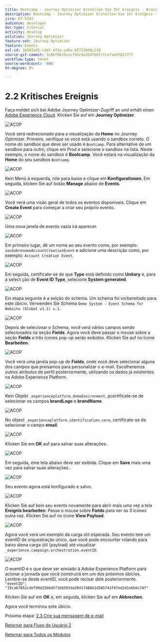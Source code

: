 ```yaml
---
title: Bootcamp - Journey Optimizer Erstellen Sie Ihr Ereignis - Brasilien
description: Bootcamp - Journey Optimizer Erstellen Sie Ihr Ereignis - Brasilien
jira: KT-5342
audience: developer
doc-type: tutorial
activity: develop
solution: Journey Optimizer
feature-set: Journey Optimizer
feature: Events
exl-id: 1b9d7a35-cddf-4f4a-ad0a-95723b00c278
source-git-commit: 3c86f9b19cecf92c9a324fb6fcfcefaebf82177f
workflow-type: tm+mt
source-wordcount: '466'
ht-degree: 0%

---
```


# 2.2 Kritisches Ereignis

Faça meldet sich bei Adobe Journey Optimizer-Zugriff an und erhält einen [Adobe Experience Cloud](https://experience.adobe.com). Klicken Sie auf em **Journey Optimizer**.

![ACOP](./images/acophome.png)

Você será redirecionado para a visualização da **Home** no Journey Optimizer. Primeiro, verifique se você está usando o sandbox correto. O nome do sandbox que deve ser usado é `Bootcamp`. Para alternative de um sandbox para outro, clique em Prod e selecione o sandbox na lista. Neste exemplo, o nome do sandbox é **Bootcamp**. Você estará na visualização da **Home** do seu sandbox `Bootcamp`.

![ACOP](./images/acoptriglp.png)

Kein Menü à esquerda, role para baixo e clique em **Konfigurationen**. Em seguida, klicken Sie auf botão **Manage** abaixo de **Events**.

![ACOP](./images/acopmenu.png)

Você verá uma visão geral de todos os eventos disponíveis. Clique em **Create Event** para começar a criar seu próprio evento.

![ACOP](./images/emptyevent.png)

Uma nova janela de evento vazia irá aparecer.

![ACOP](./images/emptyevent1.png)

Em primeiro lugar, dê um nome ao seu evento como, por exemplo: `seuSobrenomeAccountCreationEvent` e adicione uma descrição como, por exemplo: `Account Creation Event`.

![ACOP](./images/eventdescription.png)

Em seguida, certificate-se de que **Type** está definido como **Unitary** e, para a select ção de **Event ID Type**, selecione **System generated**.

![ACOP](./images/eventidtype.png)

Ein etapa seguinte é a selção do schema. Um schema foi vorbereitado para este übício. Verwenden Sie Schema `Demo System - Event Schema for Website (Global v1.1) v.1`.

![ACOP](./images/eventschema.png)

Depois de selecionar o Schema, você verá vários campos sendo selecionados na seção **Fields**. Agora você deve passar o mouse sobre a seção **Fields** e três ícones pop-up serão exibidos. Klicken Sie auf no ícone **Bearbeiten**.

![ACOP](./images/eventpayload.png)

Você verá uma janela pop-up de **Fields**, onde você deve selecionar alguns dos campos que preisamos para personalizar o e-mail. Escolheremos outros atributos de perfil posteriormente, utilizando os dados já existentes na Adobe Experience Platform.

![ACOP](./images/eventfields.png)

Kein Objekt `_experienceplatform.demoEnvironment`, pcertificate-se de selecionar os campos **brandLogo** e **brandName**.

![ACOP](./images/eventpayloadbr.png)

No object `_experienceplatform.identification.core`, certificate-se de selecionar o campo **email**.

![ACOP](./images/eventpayloadbrid.png)

Klicken Sie em **OK** auf para salvar suas alterações.

![ACOP](./images/saveok.png)

Em seguida, eine tela abaixo deve ser exibida. Clique em **Save** mais uma vez para salvar suas alterações..

![ACOP](./images/eventsave.png)

Seu evento agora está konfigurado e salvo.

![ACOP](./images/eventdone.png)

Klicken Sie auf kein seu evento novamente para abrir mais uma vez a tela **Ereignis bearbeiten**. Passe o mouse sobre **Fields** para ver os 3 ícones outra vez. Klicken Sie auf no ícone **View Payload**.

![ACOP](./images/viewevent.png)

Agora você verá um exemplo da carga útil esperada.
Seu evento tem um eventID de orquestração único, que você pode encounter rolando para baixo diena carga útil (payload) até visualizar `_experience.campaign.orchestration.eventID`.

![ACOP](./images/payloadeventID.png)

O eventID é o que deve ser enviado à Adobe Experience Platform para acionar a jornada que você construirá em um dos próximos übícios. Lembre-se deste eventID, você pode recisar dele posteriormente.
`"eventID": "19cab7852cdef99d25b6d5f1b6503da39d1f486b1d585743f97ed2d1e6b6c74f"`

Klicken Sie auf em **OK** e, em seguida, klicken Sie auf em **Abbrechen**.

Agora você terminou este übício.

Próxima etapa: [ 2.3 Crie sua mensagem de e-mail](./ex3.md)

[Retornar para Fluxo de Usuário 2](./uc2.md)

[Retornar para Todos os Módulos](../../overview.md)
